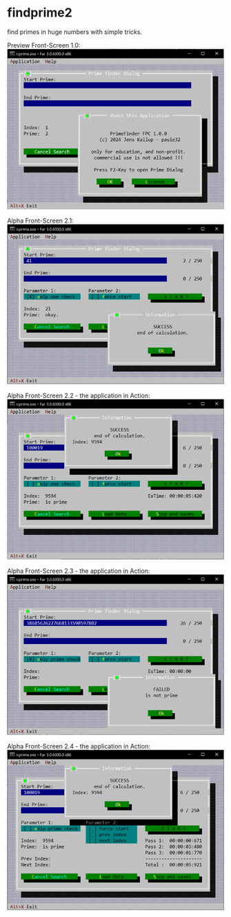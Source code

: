 # findprime2
 find primes in huge numbers with simple tricks.

Preview Front-Screen 1.0:
![Preview](img/screen000.png)

Alpha Front-Screen 2.1:
![Preview](img/screen001.png)


Alpha Front-Screen 2.2 - the application in Action:
![Preview](img/screen002.png)


Alpha Front-Screen 2.3 - the application in Action:
![Preview](img/screen003.png)


Alpha Front-Screen 2.4 - the application in Action:
![Preview](img/screen004.png)
